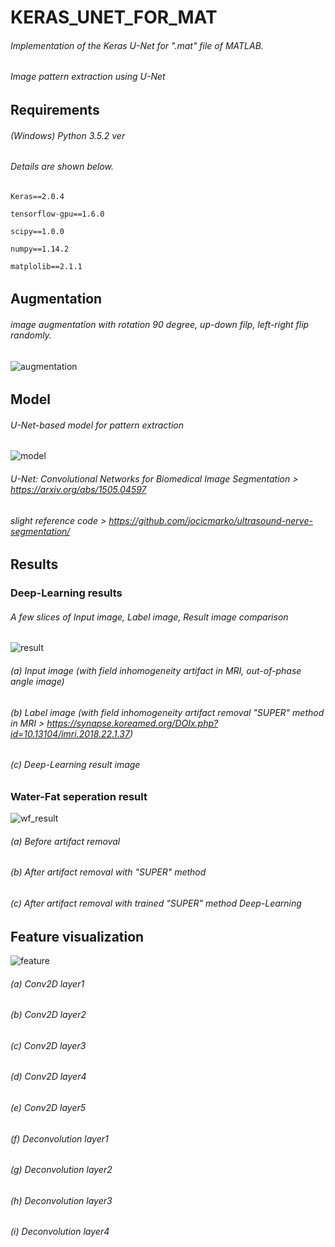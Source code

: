 # KERAS_UNET_FOR_MAT

###### Implementation of the Keras U-Net for ".mat" file of MATLAB.

###### Image pattern extraction using U-Net 
###### 

## Requirements

###### (Windows) Python 3.5.2 ver

###### Details are shown below.

~~~
Keras==2.0.4

tensorflow-gpu==1.6.0

scipy==1.0.0

numpy==1.14.2

matplolib==2.1.1

~~~
###### 

## Augmentation

###### image augmentation with rotation 90 degree, up-down filp, left-right flip randomly.

![augmentation]( ./images/augmentation.png)
###### 


## Model

###### U-Net-based model for pattern extraction

![model]( ./images/model.png)

###### U-Net: Convolutional Networks for Biomedical Image Segmentation > <U-net/> <https://arxiv.org/abs/1505.04597>

######                    slight reference code > https://github.com/jocicmarko/ultrasound-nerve-segmentation/
###### 

## Results
### Deep-Learning results
###### A few slices of Input image, Label image, Result image comparison

![result]( ./images/result.png)

###### (a) Input image (with field inhomogeneity artifact in MRI, out-of-phase angle image)
###### (b) Label image (with field inhomogeneity artifact removal "SUPER" method in MRI > <SUPER-method/> https://synapse.koreamed.org/DOIx.php?id=10.13104/imri.2018.22.1.37)
###### (c) Deep-Learning result image
###### 

### Water-Fat seperation result

![wf_result](./images/wf_result.png)

###### (a) Before artifact removal
###### (b) After artifact removal with "SUPER" method
###### (c) After artifact removal with trained "SUPER" method Deep-Learning
###### 

## Feature visualization

![feature](./images/feature.png)

###### (a) Conv2D layer1
###### (b) Conv2D layer2
###### (c) Conv2D layer3
###### (d) Conv2D layer4
###### (e) Conv2D layer5
###### (f) Deconvolution layer1
###### (g) Deconvolution layer2
###### (h) Deconvolution layer3
###### (i) Deconvolution layer4


